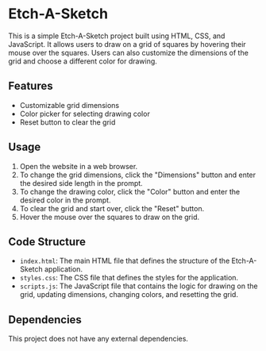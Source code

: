 # Etch-A-Sketch

This is a simple Etch-A-Sketch project built using HTML, CSS, and JavaScript. It allows users to draw on a grid of squares by hovering their mouse over the squares. Users can also customize the dimensions of the grid and choose a different color for drawing.

## Features

- Customizable grid dimensions
- Color picker for selecting drawing color
- Reset button to clear the grid

## Usage

1. Open the website in a web browser.
2. To change the grid dimensions, click the "Dimensions" button and enter the desired side length in the prompt.
3. To change the drawing color, click the "Color" button and enter the desired color in the prompt.
4. To clear the grid and start over, click the "Reset" button.
5. Hover the mouse over the squares to draw on the grid.

## Code Structure

- `index.html`: The main HTML file that defines the structure of the Etch-A-Sketch application.
- `styles.css`: The CSS file that defines the styles for the application.
- `scripts.js`: The JavaScript file that contains the logic for drawing on the grid, updating dimensions, changing colors, and resetting the grid.

## Dependencies

This project does not have any external dependencies.
